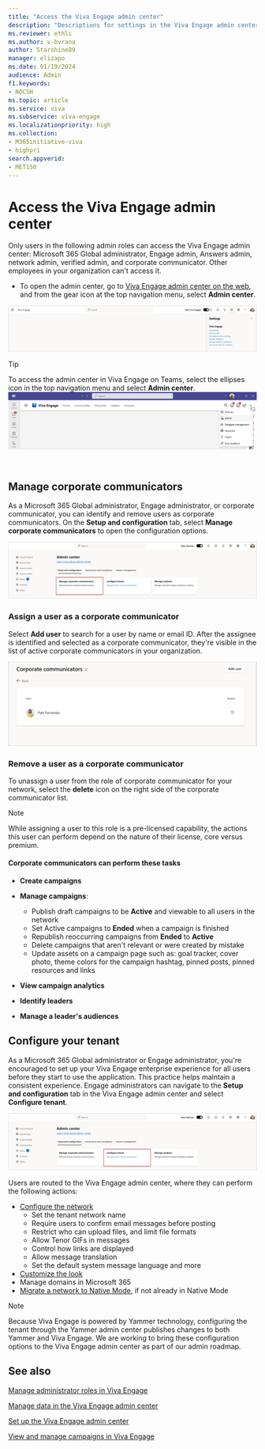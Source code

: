 ```yaml
---
title: "Access the Viva Engage admin center"
description: "Descriptions for settings in the Viva Engage admin center."
ms.reviewer: ethli
ms.author: v-bvrana
author: Starshine89
manager: elizapo
ms.date: 01/19/2024
audience: Admin
f1.keywords:
- NOCSH
ms.topic: article
ms.service: viva
ms.subservice: viva-engage
ms.localizationpriority: high
ms.collection:  
- M365initiative-viva
- highpri
search.appverid:
- MET150
---
```


# Access the Viva Engage admin center

Only users in the following admin roles can access the Viva Engage admin center: Microsoft 365 Global administrator, Engage admin, Answers admin, network admin, verified admin, and corporate communicator. Other employees in your organization can't access it.

- To open the admin center, go to [Viva Engage admin center on the web](http://engage.cloud.microsoft/main/admin), and from the gear icon at the top navigation menu, select **Admin center**.

[![Screenshot shows the entry point to the Viva Engage admin center on the web at engage.cloud.microsoft/main/admin.](/viva/media/engage/admin/web-admin-entry.png)](/viva/media/engage/admin/web-admin-entry.png#lightbox)

>[!TIP]
>To access the admin center in Viva Engage on Teams, select the ellipses icon in the top navigation menu and select **Admin center**.
>[![Screenshot shows the entry point to the Viva Engage admin center on Teams.](/viva/media/engage/admin/admin-entry-point.png)](/viva/media/engage/admin/admin-entry-point.png#lightbox)

<br>

## Manage corporate communicators  

As a Microsoft 365 Global administrator, Engage administrator, or corporate communicator, you can identify and remove users as corporate communicators. On the **Setup and configuration** tab, select **Manage corporate communicators** to open the configuration options.  

[![Screenshot of the interface for managing corporate communicators.](/viva/media/engage/admin/web-manage-corp-comm.png)](/viva/media/engage/admin/web-manage-corp-comm.png#lightbox)

### Assign a user as a corporate communicator

Select **Add user** to search for a user by name or email ID. After the assignee is identified and selected as a corporate communicator, they're visible in the list of active corporate communicators in your organization.  

[![Screenshot of the interface for adding corporate communicators.](/viva/media/engage/admin/web-add-corp-comm.png)](/viva/media/engage/admin/web-add-corp-comm.png#lightbox)

### Remove a user as a corporate communicator

To unassign a user from the role of corporate communicator for your network, select the **delete** icon on the right side of the corporate communicator list. 

>[!NOTE]
> While assigning a user to this role is a pre-licensed capability, the actions this user can perform depend on the nature of their license, core versus premium.

#### Corporate communicators can perform these tasks

- **Create campaigns**

- **Manage campaigns**:
    - Publish draft campaigns to be **Active** and viewable to all users in the network
    - Set Active campaigns to **Ended** when a campaign is finished
    - Republish reoccurring campaigns from **Ended** to **Active**
    - Delete campaigns that aren't relevant or were created by mistake
    - Update assets on a campaign page such as: goal tracker, cover photo, theme colors for the campaign hashtag, pinned posts, pinned resources and links

- **View campaign analytics**

- **Identify leaders**

- **Manage a leader's audiences**


## Configure your tenant

As a Microsoft 365 Global administrator or Engage administrator, you're encouraged to set up your Viva Engage enterprise experience for all users before they start to use the application. This practice helps maintain a consistent experience. Engage administrators can navigate to the **Setup and configuration** tab in the Viva Engage admin center and select **Configure tenant**.  

[![Screenshot of the interface for configuring the tenant in Viva Engage.](/viva/media/engage/admin/web-configure-tenant.png)](/viva/media/engage/admin/web-configure-tenant.png#lightbox)

Users are routed to the Viva Engage admin center, where they can perform the following actions:  

- [Configure the network](/viva/engage/configure-your-viva-engage-network/configure-viva-engage)
    - Set the tenant network name
    - Require users to confirm email messages before posting
    - Restrict who can upload files, and limit file formats
    - Allow Tenor GIFs in messages
    - Control how links are displayed
    - Allow message translation
    - Set the default system message language and more
- [Customize the look](/viva/engage/configure-your-viva-engage-network/customize-the-look-of-viva-engage)
- Manage domains in Microsoft 365  
- [Migrate a network to Native Mode](/viva/engage/configure-your-viva-engage-network/native-mode-step-by-step-guide), if not already in Native Mode

>[!NOTE]
> Because Viva Engage is powered by Yammer technology, configuring the tenant through the Yammer admin center publishes changes to both Yammer and Viva Engage. We are working to bring these configuration options to the Viva Engage admin center as part of our admin roadmap.


## See also

[Manage administrator roles in Viva Engage](/Viva/engage/eac-key-admin-roles-permissions)

[Manage data in the Viva Engage admin center](/Viva/engage/eac-as-manage-data)

[Set up the Viva Engage admin center](/Viva/engage/eac-get-started)

[View and manage campaigns in Viva Engage](/Viva/engage/campaigns)
